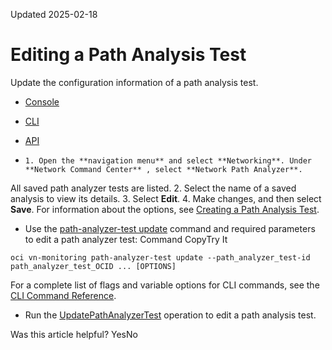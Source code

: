 Updated 2025-02-18
# Editing a Path Analysis Test
Update the configuration information of a path analysis test.
  * [Console](https://docs.oracle.com/en-us/iaas/Content/Network/Tasks/path-analyzer-edit.htm)
  * [CLI](https://docs.oracle.com/en-us/iaas/Content/Network/Tasks/path-analyzer-edit.htm)
  * [API](https://docs.oracle.com/en-us/iaas/Content/Network/Tasks/path-analyzer-edit.htm)


  *     1. Open the **navigation menu** and select **Networking**. Under **Network Command Center** , select **Network Path Analyzer**.
All saved path analyzer tests are listed.
    2. Select the name of a saved analysis to view its details.
    3. Select **Edit**.
    4. Make changes, and then select **Save**. For information about the options, see [Creating a Path Analysis Test](https://docs.oracle.com/en-us/iaas/Content/Network/Tasks/path_analyzer-creating_test.htm#top "Use the Network Path Analyzer service to create a test that analyzes the configuration of a virtual network. See how the paths between the source and the destination function or fail.").
  * Use the [path-analyzer-test update](https://docs.oracle.com/iaas/tools/oci-cli/latest/oci_cli_docs/cmdref/vn-monitoring/path-analyzer-test/update.html) command and required parameters to edit a path analyzer test:
Command
CopyTry It
```
oci vn-monitoring path-analyzer-test update --path_analyzer_test-id path_analyzer_test_OCID ... [OPTIONS]
```

For a complete list of flags and variable options for CLI commands, see the [CLI Command Reference](https://docs.oracle.com/iaas/tools/oci-cli/latest).
  * Run the [UpdatePathAnalyzerTest](https://docs.oracle.com/iaas/api/#/en/NetMonitor/latest/PathAnalyzerTest/UpdatePathAnalyzerTest) operation to edit a path analysis test.


Was this article helpful?
YesNo


